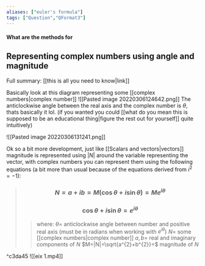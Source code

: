 ```yaml
---
aliases: ["euler's formula"]
tags: ["Question","QFormat3"]
---
```


#### What are the methods for
## Representing complex numbers using angle and magnitude
Full summary: [[this is all you need to know|link]]

Basically look at this diagram representing some [[complex numbers|complex number]]
![[Pasted image 20220306124642.png]]
The anticlockwise angle between the real axis and the complex number is $\theta$, thats basically it lol. (if you wanted you could [[what do you mean this is supposed to be an educational thing|figure the rest out for yourself]] quite intuitively)

![[Pasted image 20220306131241.png]]

Ok so a bit more development, just like [[Scalars and vectors|vectors]] magnitude is represented using $|N|$ around the variable representing the vector, with complex numbers you can represent them using the following equations (a bit more than usual because of the equations derived from $i^{2}=-1$):
> ### $$ N = a+ib = M(\cos\theta+i\sin\theta) = Me^{i\theta} $$ 
> ### $$ \cos\theta+i\sin\theta = e^{i\theta} $$ 
>> where:
>> $\theta=$ anticlockwise angle between number and positive real axis (must be in radians when working with $e^{i\theta}$) 
>> $N=$ some [[complex numbers|complex number]]
>> $a,b=$ real and imaginary components of $N$
>> $M=|N|=\sqrt{a^{2}+b^{2}}=$ magnitude of $N$

^c3da45
![[eix 1.mp4]]